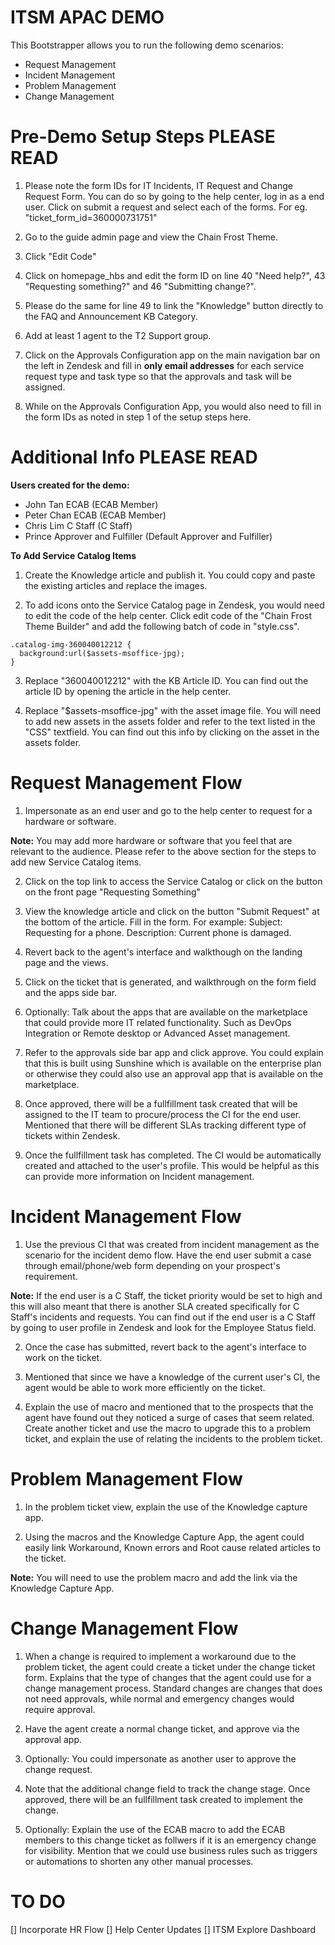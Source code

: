 # **ITSM APAC DEMO**
This Bootstrapper allows you to run the following demo scenarios:
- Request Management
- Incident Management
- Problem Management
- Change Management

# **Pre-Demo Setup Steps PLEASE READ**
1. Please note the form IDs for IT Incidents, IT Request and Change Request Form. You can do so by going to the help center, log in as a end user. Click on submit a request and select each of the forms. For eg. "ticket_form_id=360000731751"

2. Go to the guide admin page and view the Chain Frost Theme.

3. Click "Edit Code"

4. Click on homepage_hbs and edit the form ID on line 40 "Need help?", 43 "Requesting something?" and 46 "Submitting change?". 

5. Please do the same for line 49 to link the "Knowledge" button directly to the FAQ and Announcement KB Category.

6. Add at least 1 agent to the T2 Support group.

7. Click on the Approvals Configuration app on the main navigation bar on the left in Zendesk and fill in **only email addresses** for each service request type and task type so that the approvals and task will be assigned. 

7. While on the Approvals Configuration App, you would also need to fill in the form IDs as noted in step 1 of the setup steps here.

# **Additional Info PLEASE READ**

**Users created for the demo:**

- John Tan ECAB (ECAB Member)
- Peter Chan ECAB (ECAB Member)
- Chris Lim C Staff (C Staff)
- Prince Approver and Fulfiller (Default Approver and Fulfiller)

**To Add Service Catalog Items**

1. Create the Knowledge article and publish it. You could copy and paste the existing articles and replace the images.

2. To add icons onto the Service Catalog page in Zendesk, you would need to edit the code of the help center. Click edit code of the "Chain Frost Theme Builder" and add the following batch of code in "style.css".

```
.catalog-img-360040012212 {
  background:url($assets-msoffice-jpg);
}
```

3. Replace "360040012212" with the KB Article ID. You can find out the article ID by opening the article in the help center.

4. Replace "$assets-msoffice-jpg" with the asset image file. You will need to add new assets in the assets folder and refer to the text listed in the "CSS" textfield. You can find out this info by clicking on the asset in the assets folder.

# Request Management Flow 
1. Impersonate as an end user and go to the help center to request for a hardware or software.

**Note:** You may add more hardware or software that you feel that are relevant to the audience. Please refer to the above section for the steps to add new Service Catalog items.

2. Click on the top link to access the Service Catalog or click on the button on the front page "Requesting Something"

3. View the knowledge article and click on the button "Submit Request" at the bottom of the article. Fill in the form. For example: Subject: Requesting for a phone. Description: Current phone is damaged.

4. Revert back to the agent's interface and walkthough on the landing page and the views.

5. Click on the ticket that is generated, and walkthrough on the form field and the apps side bar.

6. Optionally: Talk about the apps that are available on the marketplace that could provide more IT related functionality. Such as DevOps Integration or Remote desktop or Advanced Asset management.

7. Refer to the approvals side bar app and click approve. You could explain that this is built using Sunshine which is available on the enterprise plan or otherwise they could also use an approval app that is available on the marketplace.

8. Once approved, there will be a fullfillment task created that will be assigned to the IT team to procure/process the CI for the end user. Mentioned that there will be different SLAs tracking different type of tickets within Zendesk.

9. Once the fullfillment task has completed. The CI would be automatically created and attached to the user's profile. This would be helpful as this can provide more information on Incident management. 

# Incident Management Flow
1. Use the previous CI that was created from incident management as the scenario for the incident demo flow. Have the end user submit a case through email/phone/web form depending on your prospect's requirement.

**Note:** If the end user is a C Staff, the ticket priority would be set to high and this will also meant that there is another SLA created specifically for C Staff's incidents and requests. You can find out if the end user is a C Staff by going to user profile in Zendesk and look for the Employee Status field. 

2. Once the case has submitted, revert back to the agent's interface to work on the ticket.

3. Mentioned that since we have a knowledge of the current user's CI, the agent would be able to work more efficiently on the ticket.

4. Explain the use of macro and mentioned that to the prospects that the agent have found out they noticed a surge of cases that seem related. Create another ticket and use the macro to upgrade this to a problem ticket, and explain the use of relating the incidents to the problem ticket.

# Problem Management Flow
1. In the problem ticket view, explain the use of the Knowledge capture app.

2. Using the macros and the Knowledge Capture App, the agent could easily link Workaround, Known errors and Root cause related articles to the ticket.

**Note:** You will need to use the problem macro and add the link via the Knowledge Capture App.

# Change Management Flow
1. When a change is required to implement a workaround due to the problem ticket, the agent could create a ticket under the change ticket form. Explains that the type of changes that the agent could use for a change management process. Standard changes are changes that does not need approvals, while normal and emergency changes would require approval.

2. Have the agent create a normal change ticket, and approve via the approval app. 

3. Optionally: You could impersonate as another user to approve the change request.

4. Note that the additional change field to track the change stage. Once approved, there will be an fullfillment task created to implement the change. 

5. Optionally: Explain the use of the ECAB macro to add the ECAB members to this change ticket as follwers if it is an emergency change for visibility. Mention that we could use business rules such as triggers or automations to shorten any other manual processes.

# TO DO
[] Incorporate HR Flow
[] Help Center Updates
[] ITSM Explore Dashboard


